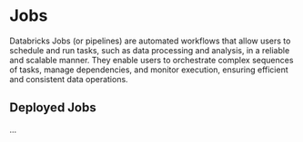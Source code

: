 # Jobs

Databricks Jobs (or pipelines) are automated workflows that allow users to schedule and run tasks, such as data processing and analysis, in a reliable and scalable manner. They enable users to orchestrate complex sequences of tasks, manage dependencies, and monitor execution, ensuring efficient and consistent data operations.

## Deployed Jobs

...
